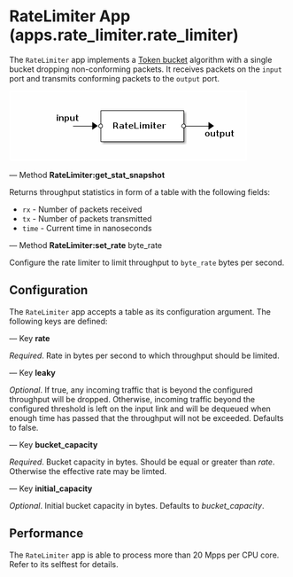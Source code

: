 # RateLimiter App (apps.rate_limiter.rate_limiter)

The `RateLimiter` app implements a
[Token bucket](http://en.wikipedia.org/wiki/Token_bucket) algorithm with a
single bucket dropping non-conforming packets.  It receives packets on
the `input` port and transmits conforming packets to the `output` port.

![RateLimiter](.images/RateLimiter.png)

— Method **RateLimiter:get_stat_snapshot**

Returns throughput statistics in form of a table with the following
fields:

* `rx` - Number of packets received
* `tx` - Number of packets transmitted
* `time` - Current time in nanoseconds

— Method **RateLimiter:set_rate** byte_rate

Configure the rate limiter to limit throughput to `byte_rate` bytes
per second.


## Configuration

The `RateLimiter` app accepts a table as its configuration argument. The
following keys are defined:

— Key **rate**

*Required*. Rate in bytes per second to which throughput should be
limited.

— Key **leaky**

*Optional*.  If true, any incoming traffic that is beyond the configured
throughput will be dropped.  Otherwise, incoming traffic beyond the
configured threshold is left on the input link and will be dequeued when
enough time has passed that the throughput will not be exceeded.
Defaults to false.

— Key **bucket_capacity**

*Required*. Bucket capacity in bytes. Should be equal or greater than
*rate*. Otherwise the effective rate may be limted.

— Key **initial_capacity**

*Optional*. Initial bucket capacity in bytes. Defaults to
*bucket_capacity*.

## Performance

The `RateLimiter` app is able to process more than 20 Mpps per CPU
core. Refer to its selftest for details.
